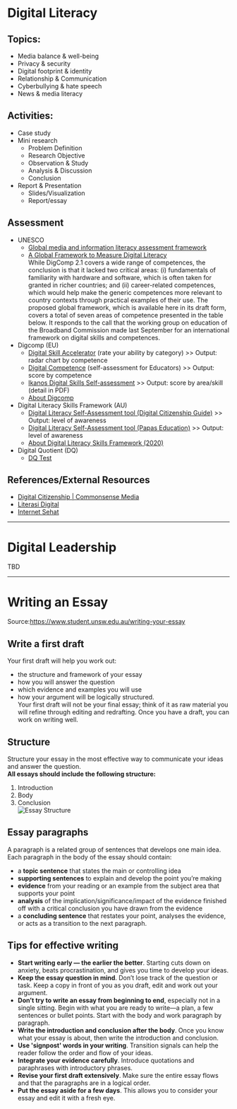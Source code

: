 # Digital Literacy

## Topics:
- Media balance & well-being
- Privacy & security
- Digital footprint & identity
- Relationship & Communication
- Cyberbullying & hate speech
- News & media literacy

## Activities:
- Case study
- Mini research
	- Problem Definition
	- Research Objective
	- Observation & Study
	- Analysis & Discussion
	- Conclusion
- Report & Presentation
	- Slides/Visualization
	- Report/essay

## Assessment
- UNESCO
	- [Global media and information literacy assessment framework](http://www.unesco.org/new/en/communication-and-information/resources/publications-and-communication-materials/publications/full-list/global-media-and-information-literacy-assessment-framework/)  
	- [A Global Framework to Measure Digital Literacy](http://uis.unesco.org/en/blog/global-framework-measure-digital-literacy)  
	While DigComp 2.1 covers a wide range of competences, the conclusion is that it lacked two critical areas: (i) fundamentals of familiarity with hardware and software, which is often taken for granted in richer countries; and (ii) career-related competences, which would help make the generic competences more relevant to country contexts through practical examples of their use. The proposed global framework, which is available here in its draft form, covers a total of seven areas of competence presented in the table below. It responds to the call that the working group on education of the Broadband Commission made last September for an international framework on digital skills and competences.
- Digcomp (EU)
	- [Digital Skill Accelerator](https://www.digitalskillsaccelerator.eu/learning-portal/online-self-assessment-tool/) (rate your ability by category) >> Output: radar chart by competence
	- [Digital Competence](http://www.digcomptest.eu/index.php?pg=competenciasDigitais) (self-assessment for Educators) >> Output: score by competence
	- [Ikanos Digital Skills Self-assessment](https://ikanos.eus/en/ikanos-model/audit/ikanos-test/) >> Output: score by area/skill (detail in PDF)
	- [About Digcomp](https://ec.europa.eu/jrc/en/digcomp)
- Digital Literacy Skills Framework (AU)
	- [Digital Literacy Self-Assessment tool (Digital Citizenship Guide)](https://thinkspace.csu.edu.au/digitalcitizenshipguideetl523/digital-literacy-self-assessment-tool/) >> Output: level of awareness
	- [Digital Literacy Self-Assessment tool (Papas Education)](https://papaseducation.com/digital-literacy-self-assessment-tool/) >> Output: level of awareness
	- [About Digital Literacy Skills Framework (2020)](https://thinkspace.csu.edu.au/digitalcitizenshipguideetl523/digital-literacy/frameworks/)
- Digital Quotient (DQ)
	- [DQ Test](https://www.dqtest.org/)

## References/External Resources
- [Digital Citizenship | Commonsense Media](https://www.commonsense.org/education/digital-citizenship)
- [Literasi Digital](http://literasidigital.id/)
- [Internet Sehat](http://internetsehat.id/)
  
<hr/>
  
# Digital Leadership
TBD
  
<hr/>

# Writing an Essay
Source:https://www.student.unsw.edu.au/writing-your-essay    

## Write a first draft
Your first draft will help you work out:  
- the structure and framework of your essay
- how you will answer the question
- which evidence and examples you will use
- how your argument will be logically structured.  
Your first draft will not be your final essay; think of it as raw material you will refine through editing and redrafting. Once you have a draft, you can work on writing well.

## Structure
Structure your essay in the most effective way to communicate your ideas and answer the question.  
**All essays should include the following structure:**
1. Introduction
2. Body
3. Conclusion  
![Essay Structure](https://www.student.unsw.edu.au/sites/default/files/uploads/essayStructure.png)

## Essay paragraphs
A paragraph is a related group of sentences that develops one main idea. Each paragraph in the body of the essay should contain:
- a **topic sentence** that states the main or controlling idea
- **supporting sentences** to explain and develop the point you’re making
- **evidence** from your reading or an example from the subject area that supports your point
- **analysis** of the implication/significance/impact of the evidence finished off with a critical conclusion you have drawn from the evidence
- a **concluding sentence** that restates your point, analyses the evidence, or acts as a transition to the next paragraph.

## Tips for effective writing
- **Start writing early — the earlier the better**. Starting cuts down on anxiety, beats procrastination, and gives you time to develop your ideas.
- **Keep the essay question in mind**. Don’t lose track of the question or task. Keep a copy in front of you as you draft, edit and work out your argument.
- **Don’t try to write an essay from beginning to end**, especially not in a single sitting. Begin with what you are ready to write—a plan, a few sentences or bullet points. Start with the body and work paragraph by paragraph.
- **Write the introduction and conclusion after the body**. Once you know what your essay is about, then write the introduction and conclusion.
- **Use 'signpost' words in your writing**. Transition signals can help the reader follow the order and flow of your ideas.
- **Integrate your evidence carefully**. Introduce quotations and paraphrases with introductory phrases.
- **Revise your first draft extensively**. Make sure the entire essay flows and that the paragraphs are in a logical order.
- **Put the essay aside for a few days**. This allows you to consider your essay and edit it with a fresh eye.
